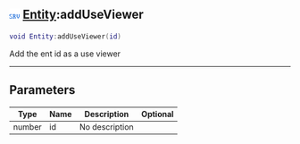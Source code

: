 ## ![server](../../.gitbook/assets/server.png) [Entity](./readme/entity.md):addUseViewer

```lua
void Entity:addUseViewer(id)
```

Add the ent id as a use viewer

------
## Parameters

| Type   | Name | Description | Optional |
| ------ | ---- | ----------- | -------: |
| number | id | No description |  |

